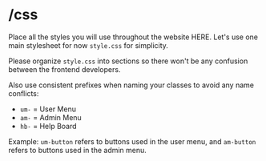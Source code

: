 # /css

Place all the styles you will use throughout the website HERE. Let's use one main stylesheet for now `style.css` for simplicity.

Please organize `style.css` into sections so there won't be any confusion between the frontend developers.

Also use consistent prefixes when naming your classes to avoid any name conflicts:
- `um-` = User Menu
- `am-` = Admin Menu
- `hb-` = Help Board

Example:
`um-button` refers to buttons used in the user menu, and `am-button` refers to buttons used in the admin menu.
